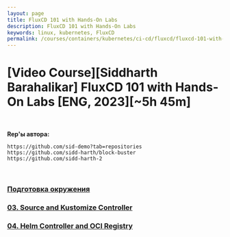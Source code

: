 ```yaml
---
layout: page
title: FluxCD 101 with Hands-On Labs
description: FluxCD 101 with Hands-On Labs
keywords: linux, kubernetes, FluxCD
permalink: /courses/containers/kubernetes/ci-cd/fluxcd/fluxcd-101-with-hands-on-labs/
---
```


# [Video Course][Siddharth Barahalikar] FluxCD 101 with Hands-On Labs [ENG, 2023][~5h 45m]

<br/>

**Rep'ы автора:**

```
https://github.com/sid-demo?tab=repositories
https://github.com/sidd-harth/block-buster
https://github.com/sidd-harth-2
```

<br/>

### [Подготовка окружения](/courses/containers/kubernetes/ci-cd/fluxcd/fluxcd-101-with-hands-on-labs/setup/)

### [03. Source and Kustomize Controller](/courses/containers/kubernetes/ci-cd/fluxcd/fluxcd-101-with-hands-on-labs/source-and-kustomize-controller/)

### [04. Helm Controller and OCI Registry](/courses/containers/kubernetes/ci-cd/fluxcd/fluxcd-101-with-hands-on-labs/helm-controller-and-oci-registry/)
